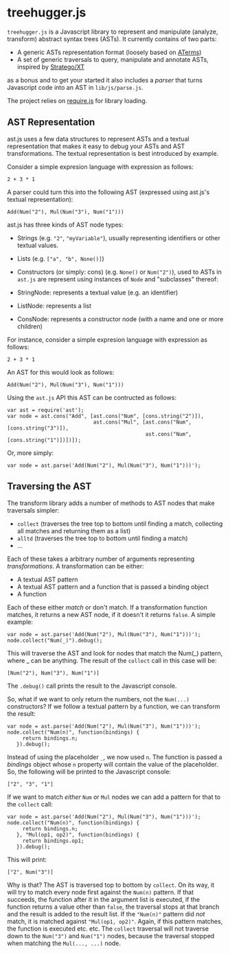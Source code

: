 treehugger.js
=============

`treehugger.js` is a Javascript library to represent and manipulate (analyze, transform)
abstract syntax trees (ASTs). It currently contains of two parts:

* A generic ASTs representation format (loosely
based on [ATerms](http://www.meta-environment.org/Meta-Environment/ATerms))
* A set of generic traversals to query, manipulate and annotate ASTs, inspired by [Stratego/XT](http://strategoxt.org)

as a bonus and to get your started it also includes a _parser_ that turns
Javascript code into an AST in `lib/js/parse.js`.

The project relies on [require.js](http://requirejs.org) for library loading.

AST Representation
------------------

ast.js uses a few  data structures to represent ASTs and a textual representation
that makes it easy to debug your ASTs and AST transformations. The textual representation
is best introduced by example.

Consider a simple expresion language with expression as follows:

    2 + 3 * 1

A parser could turn this into the following AST (expressed using ast.js's textual
representation):

    Add(Num("2"), Mul(Num("3"), Num("1")))

ast.js has three kinds of AST node types:

* Strings (e.g. `"2"`, `"myVariable"`), usually representing identifiers or other
  textual values.
* Lists (e.g. `["a", "b", None()]`)
* Constructors (or simply: cons) (e.g. `None()` or `Num("2")`), used to 
ASTs in `ast.js` are represent using instances of `Node` and "subclasses" thereof:

* StringNode: represents a textual value (e.g. an identifier)
* ListNode: represents a list
* ConsNode: represents a constructor node (with a name and one or more children)

For instance, consider a simple expresion language with expression as follows:

    2 + 3 * 1

An AST for this would look as follows:

    Add(Num("2"), Mul(Num("3"), Num("1")))

Using the `ast.js` API this AST can be contructed as follows:

    var ast = require('ast');
    var node = ast.cons("Add", [ast.cons("Num", [cons.string("2")]),
                                ast.cons("Mul", [ast.cons("Num", [cons.string("3")]),
                                                 ast.cons("Num", [cons.string("1")])])]);

Or, more simply:

    var node = ast.parse('Add(Num("2"), Mul(Num("3"), Num("1")))');

Traversing the AST
------------------

The transform library adds a number of methods to AST nodes that make traversals simpler:

* `collect` (traverses the tree top to bottom until finding a match, collecting all matches and returning them as a list)
* `alltd` (traverses the tree top to bottom until finding a match)
* ...

Each of these takes a arbitrary number of arguments representing _transformations_. A transformation can be either:

* A textual AST pattern
* A textual AST pattern and a function that is passed a binding object
* A function

Each of these either _match_ or don't match. If a transformation function matches,
it returns a new AST node, if it doesn't it returns `false`. A simple example:

    var node = ast.parse('Add(Num("2"), Mul(Num("3"), Num("1")))');
    node.collect("Num(_)").debug();

This will traverse the AST and look for nodes that match the Num(_) pattern,
where _ can be anything. The result of the `collect` call in this case will be:

    [Num("2"), Num("3"), Num("1")]

The `.debug()` call prints the result to the Javascript console.

So, what if we want to only return the numbers, not the `Num(...)` constructors?
If we follow a textual pattern by a function, we can transform the result:

    var node = ast.parse('Add(Num("2"), Mul(Num("3"), Num("1")))');
    node.collect("Num(n)", function(bindings) {
         return bindings.n;
       }).debug();

Instead of using the placeholder `_`, we now used `n`. The function is passed a
_bindings_ object whose `n` property will contain the value of the placeholder.
So, the following will be printed to the Javascript console:

    ["2", "3", "1"]

If we want to match _either_ `Num` or `Mul` nodes we can add a pattern for that
to the `collect` call:

    var node = ast.parse('Add(Num("2"), Mul(Num("3"), Num("1")))');
    node.collect("Num(n)", function(bindings) {
         return bindings.n;
       }, "Mul(op1, op2)", function(bindings) {
         return bindings.op1;
       }).debug();

This will print:

    ["2", Num("3")]

Why is that? The AST is traversed top to bottom by `collect`. On its way, it will
try to match every node first against the `Num(n)` pattern. If that succeeds,
the function after it in the argument list is executed, if the function returns
a value other than `false`, the traversal stops at that branch and the result
is added to the result list. If the `"Num(n)"` pattern did _not_ match, it is
matched against `"Mul(op1, op2)"`. Again, if this pattern matches, the function
is executed etc. etc. The `collect` traversal will not traverse down to the
`Num("3")` and `Num("1")` nodes, because the traversal stopped when matching the
`Mul(..., ...)` node.